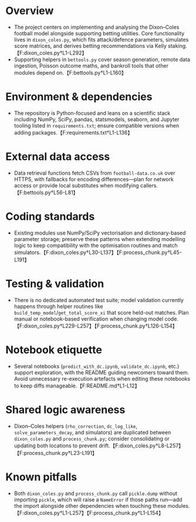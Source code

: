 # Overview
- The project centers on implementing and analysing the Dixon–Coles football model alongside supporting betting utilities. Core functionality lives in `dixon_coles.py`, which fits attack/defence parameters, simulates score matrices, and derives betting recommendations via Kelly staking.【F:dixon_coles.py†L1-L292】
- Supporting helpers in `bettools.py` cover season generation, remote data ingestion, Poisson outcome maths, and bankroll tools that other modules depend on.【F:bettools.py†L1-L160】

# Environment & dependencies
- The repository is Python-focused and leans on a scientific stack including NumPy, SciPy, pandas, statsmodels, seaborn, and Jupyter tooling listed in `requirements.txt`; ensure compatible versions when adding packages.【F:requirements.txt†L1-L136】

# External data access
- Data retrieval functions fetch CSVs from `football-data.co.uk` over HTTPS, with fallbacks for encoding differences—plan for network access or provide local substitutes when modifying callers.【F:bettools.py†L56-L81】

# Coding standards
- Existing modules use NumPy/SciPy vectorisation and dictionary-based parameter storage; preserve these patterns when extending modelling logic to keep compatibility with the optimisation routines and match simulators.【F:dixon_coles.py†L30-L137】【F:process_chunk.py†L45-L191】

# Testing & validation
- There is no dedicated automated test suite; model validation currently happens through helper routines like `build_temp_model`/`get_total_score_xi` that score held-out matches. Plan manual or notebook-based verification when changing model code.【F:dixon_coles.py†L229-L257】【F:process_chunk.py†L126-L154】

# Notebook etiquette
- Several notebooks (`predict_with_dc.ipynb`, `validate_dc.ipynb`, etc.) support exploration, with the README guiding newcomers toward them. Avoid unnecessary re-execution artefacts when editing these notebooks to keep diffs manageable.【F:README.md†L1-L12】

# Shared logic awareness
- Dixon–Coles helpers (`rho_correction`, `dc_log_like`, `solve_parameters_decay`, and simulators) are duplicated between `dixon_coles.py` and `process_chunk.py`; consider consolidating or updating both locations to prevent drift.【F:dixon_coles.py†L8-L257】【F:process_chunk.py†L23-L191】

# Known pitfalls
- Both `dixon_coles.py` and `process_chunk.py` call `pickle.dump` without importing `pickle`, which will raise a `NameError` if those paths run—add the import alongside other dependencies when touching these modules.【F:dixon_coles.py†L1-L257】【F:process_chunk.py†L1-L154】
